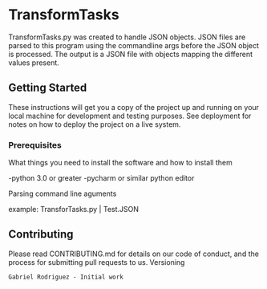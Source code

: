 # TransformTasks



TransformTasks.py was created to handle JSON objects. JSON files are parsed to this program using the commandline args before the JSON object is processed. The output is a JSON file with objects mapping the different values present. 

## Getting Started

These instructions will get you a copy of the project up and running on your local machine for development and testing purposes. See deployment for notes on how to deploy the project on a live system.

### Prerequisites

What things you need to install the software and how to install them

-python 3.0 or greater
-pycharm or similar python editor

Parsing command line aguments

example:
    TransforTasks.py | Test.JSON
    
## Contributing

Please read CONTRIBUTING.md for details on our code of conduct, and the process for submitting pull requests to us.
Versioning

    Gabriel Rodriguez - Initial work


